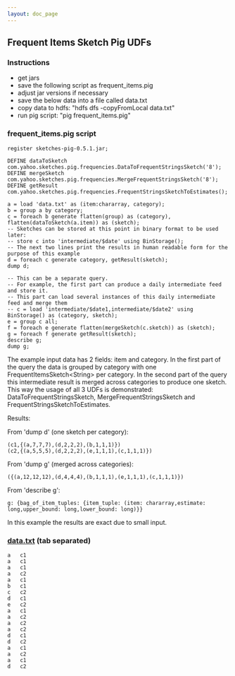 ```yaml
---
layout: doc_page
---
```


## Frequent Items Sketch Pig UDFs

### Instructions

* get jars
* save the following script as frequent_items.pig
* adjust jar versions if necessary
* save the below data into a file called data.txt
* copy data to hdfs: "hdfs dfs -copyFromLocal data.txt"
* run pig script: "pig frequent_items.pig"

### frequent_items.pig script
    register sketches-pig-0.5.1.jar;

    DEFINE dataToSketch com.yahoo.sketches.pig.frequencies.DataToFrequentStringsSketch('8');
    DEFINE mergeSketch com.yahoo.sketches.pig.frequencies.MergeFrequentStringsSketch('8');
    DEFINE getResult com.yahoo.sketches.pig.frequencies.FrequentStringsSketchToEstimates();

    a = load 'data.txt' as (item:chararray, category);
    b = group a by category;
    c = foreach b generate flatten(group) as (category), flatten(dataToSketch(a.item)) as (sketch);
    -- Sketches can be stored at this point in binary format to be used later:
    -- store c into 'intermediate/$date' using BinStorage();
    -- The next two lines print the results in human readable form for the purpose of this example
    d = foreach c generate category, getResult(sketch);
    dump d;

    -- This can be a separate query.
    -- For example, the first part can produce a daily intermediate feed and store it.
    -- This part can load several instances of this daily intermediate feed and merge them
    -- c = load 'intermediate/$date1,intermediate/$date2' using BinStorage() as (category, sketch); 
    e = group c all;
    f = foreach e generate flatten(mergeSketch(c.sketch)) as (sketch);
    g = foreach f generate getResult(sketch);
    describe g;
    dump g;

The example input data has 2 fields: item and category. In the first part of the query the data is grouped by category with one FrequentItemsSketch&lt;String&gt; per category. In the second part of the query this intermediate result is merged across categories to produce one sketch. This way the usage of all 3 UDFs is demonstrated: DataToFrequentStringsSketch, MergeFrequentStringsSketch and FrequentStringsSketchToEstimates.

Results:

From 'dump d' (one sketch per category):

    (c1,{(a,7,7,7),(d,2,2,2),(b,1,1,1)})
    (c2,{(a,5,5,5),(d,2,2,2),(e,1,1,1),(c,1,1,1)})

From 'dump g' (merged across categories):

    ({(a,12,12,12),(d,4,4,4),(b,1,1,1),(e,1,1,1),(c,1,1,1)})

From 'describe g':

    g: {bag_of_item_tuples: {item_tuple: (item: chararray,estimate: long,upper_bound: long,lower_bound: long)}}

In this example the results are exact due to small input.

### [data.txt](data.txt) (tab separated)
    a	c1
    a	c1
    a	c1
    a	c2
    a	c1
    b	c1
    c	c2
    d	c1
    e	c2
    a	c1
    a	c2
    a	c2
    a	c2
    d	c1
    d	c2
    a	c1
    a	c2
    a	c1
    d	c2
